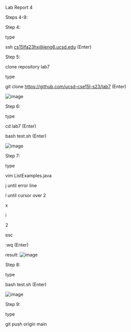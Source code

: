 Lab Report 4

Steps 4-9:

Step 4:

type 

ssh cs15lfa23hx@ieng6.ucsd.edu (Enter)



Step 5:

clone repository lab7

type

git clone https://github.com/ucsd-cse15l-s23/lab7 (Enter)

![image](https://github.com/jgu0453/CSE-15L-lab-reports/assets/119398520/8448d55e-9201-4d4a-8713-26b9a84abb5a)




Step 6:

type

cd lab7 (Enter)

bash test.sh (Enter)

![image](https://github.com/jgu0453/CSE-15L-lab-reports/assets/119398520/0e5c6307-b35e-4382-9f29-e3295896f716)




Step 7:

type

vim ListExamples.java

j until error line

l until cursor over 2

x

i

2

esc

:wq (Enter)


result:
![image](https://github.com/jgu0453/CSE-15L-lab-reports/assets/119398520/a9353a19-fbd6-46e5-bd04-7ca060d50a60)




Step 8:

type

bash test.sh (Enter)

![image](https://github.com/jgu0453/CSE-15L-lab-reports/assets/119398520/f260f0d0-4978-428d-b59f-6ead3d19d1db)




Step 9:

type

git push origin main 
